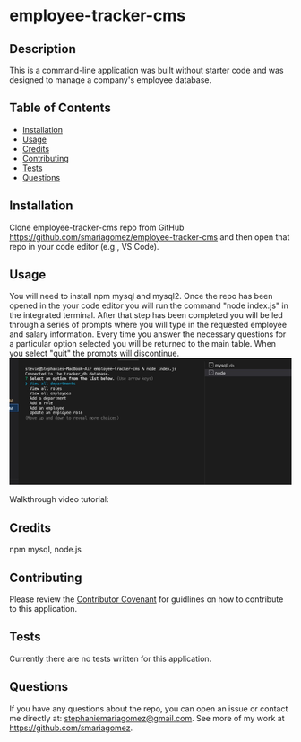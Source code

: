 # employee-tracker-cms

  ## Description
  This is a command-line application was built without starter code and was designed to manage a company's employee database.
  
  ## Table of Contents
  
  - [Installation](#installation)
  - [Usage](#usage)
  - [Credits](#credits)
  - [Contributing](#contributing)
  - [Tests](#tests)
  - [Questions](#questions)
  
  ## Installation
  Clone employee-tracker-cms repo from GitHub https://github.com/smariagomez/employee-tracker-cms and then open that repo in your code editor (e.g., VS Code).
  
  ## Usage
  You will need to install npm mysql and mysql2. Once the repo has been opened in the your code editor you will run the command "node index.js" in the integrated terminal. After that step has been completed you will be led through a series of prompts where you will type in the requested employee and salary information. Every time you answer the necessary questions for a particular option selected you will be returned to the main table. When you select "quit" the prompts will discontinue.
  <img src="./assets/screenshot1.jpg">

  Walkthrough video tutorial: 
      
  ## Credits
 npm mysql, node.js
  
  ## Contributing
   Please review the [Contributor Covenant](https://www.contributor-covenant.org/) for guidlines on how to contribute to this application.
  
  ## Tests
  Currently there are no tests written for this application.

  ## Questions

  If you have any questions about the repo, you can open an issue or contact me directly at: stephaniemariagomez@gmail.com. See more of my work at https://github.com/smariagomez.
